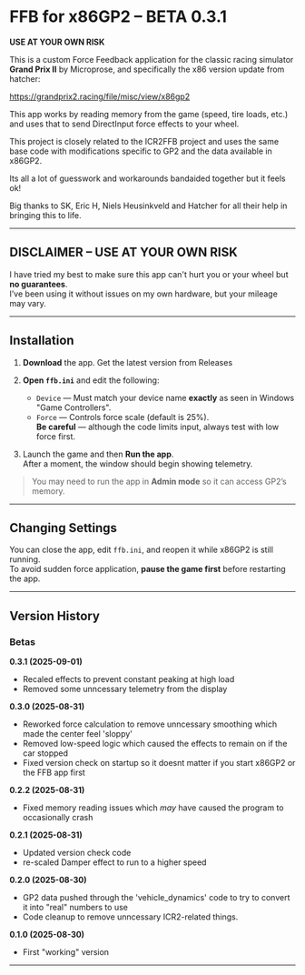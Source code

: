 # FFB for x86GP2 – BETA 0.3.1
**USE AT YOUR OWN RISK**

This is a custom Force Feedback application for the classic racing simulator **Grand Prix II** by Microprose, and specifically the x86 version update from hatcher:

https://grandprix2.racing/file/misc/view/x86gp2

This app works by reading memory from the game (speed, tire loads, etc.) and uses that to send DirectInput force effects to your wheel.

This project is closely related to the ICR2FFB project and uses the same base code with modifications specific to GP2 and the data available in x86GP2.

Its all a lot of guesswork and workarounds bandaided together but it feels ok!

Big thanks to SK, Eric H, Niels Heusinkveld and Hatcher for all their help in bringing this to life.

---

## DISCLAIMER – USE AT YOUR OWN RISK

I have tried my best to make sure this app can't hurt you or your wheel but **no guarantees**.  
I’ve been using it without issues on my own hardware, but your mileage may vary.

---

## Installation

1. **Download** the app. Get the latest version from Releases
2. **Open `ffb.ini`** and edit the following:
    - `Device` — Must match your device name **exactly** as seen in Windows "Game Controllers".
    - `Force` — Controls force scale (default is 25%).  
      **Be careful** — although the code limits input, always test with low force first.

3. Launch the game and then **Run the app**.  
   After a moment, the window should begin showing telemetry.

> You may need to run the app in **Admin mode** so it can access GP2’s memory.

---

## Changing Settings

You can close the app, edit `ffb.ini`, and reopen it while x86GP2 is still running.  
To avoid sudden force application, **pause the game first** before restarting the app.

---

## Version History

### Betas
**0.3.1 (2025-09-01)** 
- Recaled effects to prevent constant peaking at high load
- Removed some unncessary telemetry from the display

**0.3.0 (2025-08-31)** 
- Reworked force calculation to remove unncessary smoothing which made the center feel 'sloppy'
- Removed low-speed logic which caused the effects to remain on if the car stopped
- Fixed version check on startup so it doesnt matter if you start x86GP2 or the FFB app first

**0.2.2 (2025-08-31)** 
- Fixed memory reading issues which *may* have caused the program to occasionally crash

**0.2.1 (2025-08-31)** 
- Updated version check code
- re-scaled Damper effect to run to a higher speed

**0.2.0 (2025-08-30)** 
- GP2 data pushed through the 'vehicle_dynamics' code to try to convert it into "real" numbers to use
- Code cleanup to remove unncessary ICR2-related things.

**0.1.0 (2025-08-30)** 
- First "working" version

---